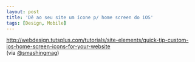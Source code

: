 ```yaml
---
layout: post
title: 'Dê ao seu site um ícone p/ home screen do iOS'
tags: [Design, Mobile]
---
```


<http://webdesign.tutsplus.com/tutorials/site-elements/quick-tip-custom-ios-home-screen-icons-for-your-website><br>
(via [@smashingmag](https://twitter.com/smashingmag/status/290592916148203520))
